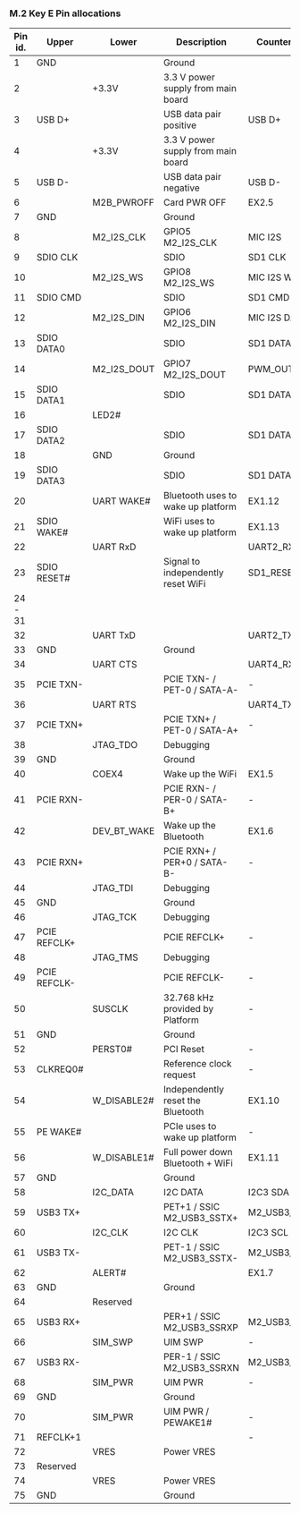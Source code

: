 ### M.2 Key E Pin allocations

| Pin id.	| Upper     | Lower      | Description                        | Counterpoint   | Voltage Level |
|-----------|-----------|------------|------------------------------------|----------------|---------------|
| 1         | GND       |		     | Ground    	                      |                |               |
| 2         |           | +3.3V	     | 3.3 V power supply from main board |  			   | 3.3V          |
| 3	        | USB D+    |            | USB data pair positive             | USB D+         | 		|
| 4	        | 	        | +3.3V	     | 3.3 V power supply from main board |                | 3.3V          |
| 5	        | USB D-	|            | USB data pair negative	          | USB D-         |     |			
| 6	        | 	        | M2B_PWROFF | Card PWR OFF                       |	EX2.5          | 1.8/3.3   |
| 7	        | GND		|            | Ground                             |                | GND	|
| 8         |           | M2_I2S_CLK | GPIO5	M2_I2S_CLK                | MIC I2S        | 1.8V          |
| 9 	    | SDIO CLK  |            | SDIO	        		              | SD1 CLK        | 1.8V         |
| 10        |           | M2_I2S_WS  | GPIO8	M2_I2S_WS			      | MIC I2S WS     | 1.8V         |
| 11 	    | SDIO CMD  |            | SDIO	        		              | SD1 CMD        | 1.8V         |
| 12	    |           | M2_I2S_DIN | 	GPIO6	M2_I2S_DIN                | MIC I2S DATA0  | 1.8V         |
| 13 	    | SDIO DATA0|            | SDIO	        		              | SD1 DATA0      | 1.8V         |
| 14	    |           | M2_I2S_DOUT|	GPIO7	M2_I2S_DOUT			      | PWM_OUT1       | 1.8V         |
| 15 	    | SDIO DATA1|            | SDIO	        		              | SD1 DATA1      | 1.8V         |
| 16	    |           | LED2#      |		  			                  |                |    |
| 17 	    | SDIO DATA2|            | SDIO	        		              | SD1 DATA2      | 1.8V         |
| 18	    |    		| GND        | Ground                             |                | GND          |
| 19 	    | SDIO DATA3|            | SDIO	        		              | SD1 DATA3      | 1.8V         |
| 20        | 	        | UART WAKE# | Bluetooth uses to wake up platform | EX1.12         | 3.3V         |		
| 21        | SDIO WAKE#|            | WiFi uses to wake up platform      | EX1.13         | 1.8V         |		
| 22        |           | UART RxD   |                                    | UART2_RXD      | 1.8V         |
| 23        |SDIO RESET#|            | Signal to independently reset WiFi | SD1_RESET_B    | 1.8V         |
| 24 - 31   |			|            |                                    |                |            |   		
| 32        |           | UART TxD   |                                    | UART2_TXD      | 1.8V         |
| 33	    | GND		|            | Ground                             |                | GND	|
| 34        |           | UART CTS   |                                    | UART4_RXD      | 1.8V         |
| 35        | PCIE TXN- |            | PCIE TXN- / PET-0 / SATA-A-        | -              | 1.8V      |			
| 36        |           | UART RTS   |                                    | UART4_TXD      | 1.8V         |
| 37        | PCIE TXN+	|            | PCIE TXN+ / PET-0 / SATA-A+        | -              | 1.8V      |			
| 38        |           | JTAG_TDO   | Debugging                          |                | 1.8V         |
| 39	    | GND		|            | Ground                             |                | GND	|
| 40        |           | COEX4      | Wake up the WiFi                   | EX1.5          | 1.8V         |
| 41        | PCIE RXN-	|            | PCIE RXN- / PER-0 / SATA-B+        | -              |          |			
| 42        |           | DEV_BT_WAKE| Wake up the Bluetooth              | EX1.6          | 1.8V         |
| 43        | PCIE RXN+ |            | PCIE RXN+ / PER+0 / SATA-B-        |	-              | 1.8V          |
| 44        |           | JTAG_TDI   | Debugging                          |                | 1.8V         |
| 45	    | GND		|            | Ground                             |                | GND	|
| 46        |           | JTAG_TCK   | Debugging                          |                | 1.8V         |
| 47        | PCIE REFCLK+ |         | PCIE REFCLK+				          | -              |              |
| 48        |           | JTAG_TMS   | Debugging                          |                | 1.8V         |
| 49        | PCIE REFCLK- |         | PCIE REFCLK-	                      | -              |              |
| 50        |           | SUSCLK     | 32.768 kHz provided by Platform    | -              |  |   			
| 51	    | GND		|            | Ground                             |                | GND	|
| 52        |           | PERST0#    | PCI Reset	                      | -              |               |
| 53        | CLKREQ0#  | 	         | Reference clock request		      | -              | 3.3V         |
| 54        |           | W_DISABLE2#| Independently reset the Bluetooth  | EX1.10         | 1.8V         |
| 55        | PE WAKE#  |            | PCIe uses to wake up platform      | -              | 1.8V         |		
| 56        |           | W_DISABLE1#| Full power down Bluetooth + WiFi   | EX1.11         | 1.8V         |
| 57	    | GND		|            | Ground                             |                | GND	|
| 58        |           | I2C_DATA   | I2C DATA                           | I2C3 SDA       | 1.8V         |
| 59        | USB3 TX+  |            | PET+1 / SSIC	M2_USB3_SSTX+		  | M2_USB3_SSTX+  |              |
| 60        |           | I2C_CLK    | I2C CLK                            | I2C3 SCL       | 1.8V         |
| 61        | USB3 TX-	|            | PET-1 / SSIC	M2_USB3_SSTX-	      | M2_USB3_SSTX-  |              |
| 62        |           | ALERT#     |                                    | EX1.7          | 1.8V         |
| 63	    | GND		|            | Ground                             |                | GND	|
| 64        |           | Reserved   |                                    |                |        |
| 65        | USB3 RX+  |            | PER+1 / SSIC	M2_USB3_SSRXP		  | M2_USB3_SSRX+  |              |	
| 66		|           | SIM_SWP 	 | UIM SWP			                  | -              |              |
| 67	    | USB3 RX-	|            | PER-1 / SSIC	M2_USB3_SSRXN		  | M2_USB3_SSRX-  |              |	
| 68        |           | SIM_PWR    | UIM PWR			                  | -              |              |
| 69	    | GND		|            | Ground                             |                | GND	|
| 70        |           | SIM_PWR    | UIM PWR / PEWAKE1#                 | -              |              |
| 71        | REFCLK+1  |            |                                    | -              |               |
| 72        |           | VRES       | Power	VRES			          |                | +3.3V         |
| 73        | Reserved  |            |                                    |                |        |
| 74        | 	        | VRES       | Power	VRES			          |                | +3.3V         |
| 75	    | GND		|            | Ground                             |                | GND	|




